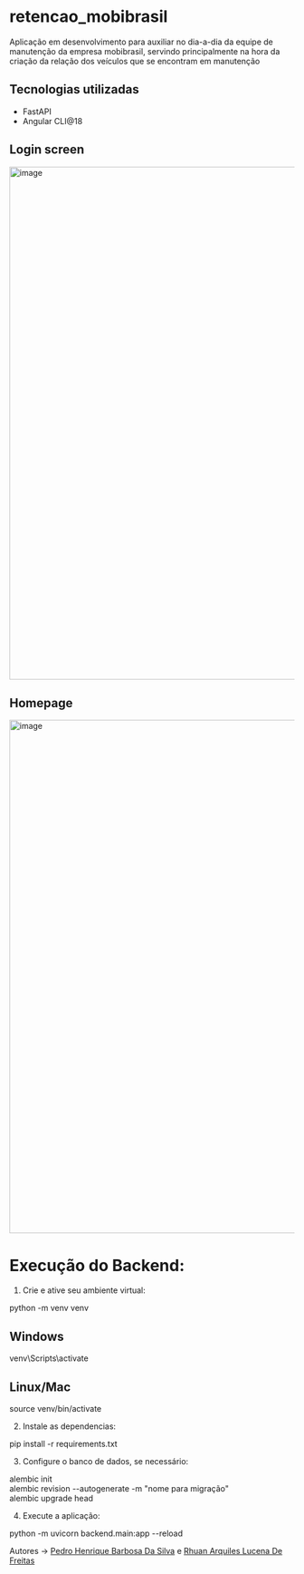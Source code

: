 # retencao_mobibrasil
Aplicação em desenvolvimento para auxiliar no dia-a-dia da equipe de manutenção da empresa mobibrasil, servindo principalmente na hora da criação da relação dos veículos que se encontram em manutenção

 ## Tecnologias utilizadas
- FastAPI
- Angular CLI@18

## Login screen
<img width="1913" height="905" alt="image" src="https://github.com/user-attachments/assets/5a61bdd5-717d-4ae5-9a9b-c07caa8aafca" />

## Homepage
<img width="1912" height="906" alt="image" src="https://github.com/user-attachments/assets/33072fc7-eb41-486c-8e5a-690e4f96455e" />

# Execução do Backend:

1. Crie e ative seu ambiente virtual:

python -m venv venv
## Windows
venv\Scripts\activate
## Linux/Mac
source venv/bin/activate

2. Instale as dependencias:

pip install -r requirements.txt

3. Configure o banco de dados, se necessário:

alembic init \
alembic revision --autogenerate -m "nome para migração" \
alembic upgrade head


4. Execute a aplicação:

python -m uvicorn backend.main:app --reload


Autores -> [Pedro Henrique Barbosa Da Silva](https://github.com/PedroBDev) e [Rhuan Arquiles Lucena De Freitas](https://github.com/RhuanArquiles)
